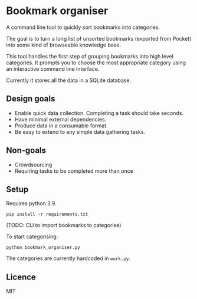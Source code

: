 # Bookmark organiser

A command line tool to quickly sort bookmarks into categories.

The goal is to turn a long list of unsorted bookmarks (exported from Pocket) into some kind of browseable knowledge base.

This tool handles the first step of grouping bookmarks into high level categories. It prompts you to choose the most appropriate category using an interactive command line interface.

Currently it stores all the data in a SQLite database.

## Design goals

- Enable quick data collection. Completing a task should take seconds.
- Have minimal external dependencies.
- Produce data in a consumable format.
- Be easy to extend to any simple data gathering tasks.

## Non-goals

- Crowdsourcing
- Requiring tasks to be completed more than once

## Setup

Requires python 3.9.

```
pip install -r requirements.txt
```

(TODO: CLI to import bookmarks to categorise)

To start categorising:

```
python bookmark_organiser.py
```

The categories are currently hardcoded in `work.py`.

## Licence

MIT
